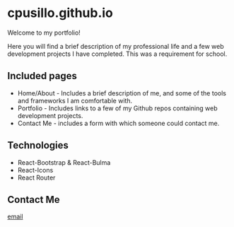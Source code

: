 # cpusillo.github.io
Welcome to my portfolio!

Here you will find a brief description of my professional life and a few web development projects I have completed. This was a requirement for school.

## Included pages
* Home/About - Includes a brief description of me, and some of the tools and frameworks I am comfortable with.
* Portfolio - Includes links to a few of my Github repos containing web development projects.
* Contact Me - includes a form with which someone could contact me.

## Technologies
* React-Bootstrap & React-Bulma
* React-Icons
* React Router

## Contact Me
[email](mailto:corrine.bootcamp.forward@gmail.com)
